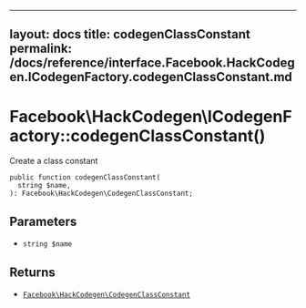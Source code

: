 
***

layout: docs
title: codegenClassConstant
permalink: /docs/reference/interface.Facebook.HackCodegen.ICodegenFactory.codegenClassConstant.md
---







# Facebook\\HackCodegen\\ICodegenFactory::codegenClassConstant()




Create a class constant




``` Hack
public function codegenClassConstant(
  string $name,
): Facebook\HackCodegen\CodegenClassConstant;
```




## Parameters




+ ` string $name `




## Returns




* [` Facebook\HackCodegen\CodegenClassConstant `](<class.Facebook.HackCodegen.CodegenClassConstant.md>)